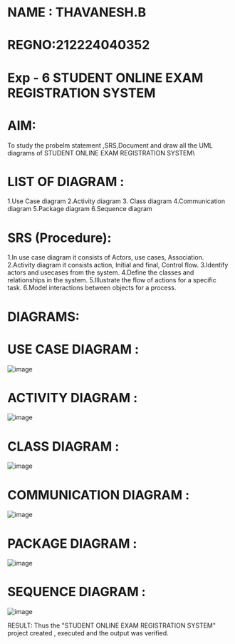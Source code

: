 # NAME : THAVANESH.B
# REGNO:212224040352
# Exp - 6 STUDENT ONLINE EXAM REGISTRATION SYSTEM

# AIM:
To study the probelm statement ,SRS,Document and draw all the UML diagrams of STUDENT ONLINE EXAM REGISTRATION SYSTEM\

# LIST OF DIAGRAM :

1.Use Case diagram
2.Activity diagram
3. Class diagram
4.Communication diagram
5.Package diagram
6.Sequence diagram

# SRS (Procedure):

1.In use case diagram it consists of Actors, use cases, Association.
2.Activity diagram it consists action, Initial and final, Control flow.
3.Identify actors and usecases from the system.
4.Define the classes and relationships in the system.
5.Illustrate the flow of actions for a specific task.
6.Model interactions between objects for a process.

# DIAGRAMS:

# USE CASE DIAGRAM :

![image](https://github.com/user-attachments/assets/76a88a2d-a341-43d9-b9ed-a82dc164134f)


# ACTIVITY DIAGRAM :

![image](https://github.com/user-attachments/assets/b9e261e7-a54c-4410-af44-4d8cc4bbd55a)

# CLASS DIAGRAM :

![image](https://github.com/user-attachments/assets/b4a4d896-7e54-44de-9b10-debd6e01c93a)



# COMMUNICATION DIAGRAM :

![image](https://github.com/user-attachments/assets/5c3bd03f-ba75-4e7f-8bd2-c85c2224dae0)


# PACKAGE DIAGRAM :

![image](https://github.com/user-attachments/assets/b7e4e946-5127-42cb-95ef-6e406e2f2433)


# SEQUENCE DIAGRAM :

![image](https://github.com/user-attachments/assets/3febf4be-70ad-4bdf-8e8f-82829bb19e62)


RESULT:
Thus the "STUDENT ONLINE EXAM REGISTRATION SYSTEM" project created , executed and the output was verified.
